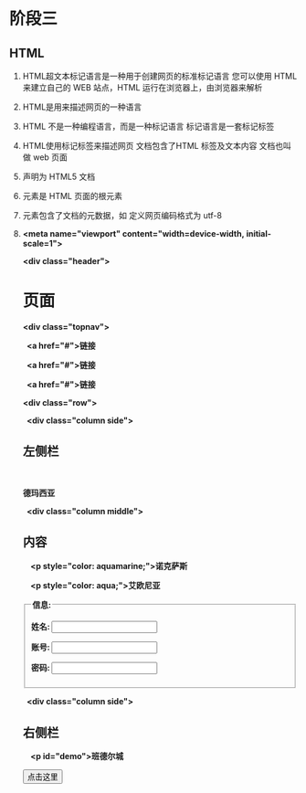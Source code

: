 # 阶段三

## HTML   

1. HTML超文本标记语言是一种用于创建网页的标准标记语言 您可以使用 HTML 来建立自己的 WEB 站点，HTML 运行在浏览器上，由浏览器来解析

2. HTML是用来描述网页的一种语言

3. HTML 不是一种编程语言，而是一种标记语言   标记语言是一套标记标签

4. HTML使用标记标签来描述网页    文档包含了HTML 标签及文本内容   文档也叫做 web 页面

5. **<!DOCTYPE html>** 声明为 HTML5 文档

6. **<html>** 元素是 HTML 页面的根元素

7. **<head>** 元素包含了文档的元数据，如 **<meta charset="utf-8">** 定义网页编码格式为 utf-8

8. **<title>** 元素描述了文档的标题

9. **<body>** 元素包含了可见的页面内容

10. **<h1>** 元素定义一个大标题

11. **<p>** 元素定义一个段落

12. HTML 标记标签通常被称为 HTML 标签   HTML 标签是由*尖括号*包围的关键词   HTML 标签通常是*成对出现*的   签对中的第一个标签是*开始标签*，第二个标签是*结束标签*    开始和结束标签也被称为*开放标签*和*闭合标签*

13. Web浏览器（如谷歌浏览器，Internet Explorer，Firefox，Safari）是用于读取HTML文件，并将其作为网页显示。

    浏览器并不是直接显示的HTML标签，但可以使用标签来决定如何展现HTML页面的内容给用户

14. 目前在大部分浏览器中，直接输出中文会出现中文乱码的情况，这时候我们就需要在头部将字符声明为 UTF-8 或 GBK。

15. doctype 声明是不区分大小写的

16.  HTML 标题（Heading）是通过<h1> - <h6> 标签来定义的。

17. HTML 段落是通过标签 <p> 来定义的。

18. HTML 链接是通过标签 <a> 来定义的。

19. HTML 图像是通过标签 <img> 来定义的.

20. HTML 元素以**开始标签**起始  以**结束标签**终止   **元素的内容**是开始标签与结束标签之间的内容

21. 大多数 HTML 元素可以嵌套     HTML 元素可以包含其他 HTML 元素     HTML 文档由相互嵌套的 HTML 元素构成   

22. HTML有不同的元素  这些不同的元素组成了整个HTML     

23. HTML 元素以开始标签起始     HTML 元素以结束标签终止

24. 元素的内容是开始标签与结束标签之间的内容

25. 某些 HTML 元素具有空内容

26. 空元素**在开始标签中进行关闭**（以开始标签的结束而结束）

27. 大多数 HTML 元素可拥有**属性**

28. HTML 元素可以设置**属性**

29. 属性可以在元素中添加**附加信息**

30. 属性一般描述于**开始标签**

31. 属性总是以名称/值对的形式出现

32. 属性值应该始终被包括在引号内  双引号是最常用的，不过使用单引号也没有问题

33. hr标签在 HTML 页面中创建水平线

34. 注释写法<!注释内容>

35. br可以展示分行的效果

36. HTML会省略多余的空格和换行

37. 加粗文本<b>

38. 斜体文本使用<i>

39. 电脑自动输出<code>

40. 下标<sub>上标<sup>

41. HTML 使用标签 <b>("bold") 与 <i>("italic") 对输出的文本进行格式

    这些HTML标签被称为格式化标签

42. HTML使用标签 <a>来设置超文本链接。

43. 连接代码< a href="url">连接文本< /a>

44. 如果你将 target 属性设置为 "_blank", 链接将在新窗口打开。

45. head元素包含了所有的头部标签元素

46. title标签定义了不同文档的标题    在 HTML/XHTML 文档中是必须的

47. title 元素:    定义了浏览器工具栏的标题     当网页添加到收藏夹时，显示在收藏夹中的标题      显示在搜索引擎结果页面的标题

48. base 标签描述了基本的链接地址/链接目标，该标签作为HTML文档中所有的链接标签的默认链接

49. <link> 标签定义了文档与外部资源之间的关系   通常用于链接到样式表

50. style标签定义了HTML文档的样式文件引用地址.在<style> 元素中你也可以直接添加样式来渲染 HTML 文档

51. meta标签描述了一些基本的元数据

52. 当特殊的样式需要应用到个别元素时，就可以使用内联样式。 使用内联样式的方法是在相关的标签中使用样式属性。样式属性可以包含任何 CSS 属性

53. 内联样式- 在HTML元素中使用"style" 属性

54. 内部样式表 -在HTML文档头部 <head> 区域使用<style> 元素来包含CSS

55. 外部引用 - 使用外部 CSS 文件

56. 图像插入   img src="储存图像的地址" alt="some_text"

57. 表格由 <table> 标签来定义。每个表格均有若干行（由 <tr> 标签定义）每行被分割为若干单元格（由 <td> 标签定义）

58. 表格的表头使用 <th> 标签进行定义。

59. 无序列表使用 <ul> 标签

60. 有序列表始于 <ol> 标签 每个列表项始于 <li> 标签

61. div 元素是用于分组 HTML 元素的块级元素

62. 表单是一个包含表单元素的区域  表单元素是允许用户在表单中输入内容   表单使用表单标签 <form> 来设置

63. 文本域通过<input type="text"> 标签来设定

64. 密码字段通过标签<input type="password"> 来定义

65. <input type="radio"> 标签定义了表单单选框选项

66. <input type="checkbox"> 定义了复选框. 用户需要从若干给定的选择中选取一个或若干选项。

67. <input type="submit"> 定义了提交按钮.

68. 框架语法<iframe src="URL"></iframe>

69. height 和 width 属性用来定义iframe标签的高度与宽度。

70. frameborder 属性用于定义iframe表示是否显示边框    设置属性值为 "0" 移除iframe的边框

71. iframe可以显示一个目标链接的页面     目标链接的属性必须使用iframe的属性

72. HTML 颜色由红色、绿色、蓝色混合而成

73. HTML 颜色由一个十六进制符号来定义，这个符号由红色、绿色和蓝色的值组成   每种颜色的最小值是0最大值是255

74. script标签用定义客户端脚本   既可包含脚本语句，也可通过 src 属性指向外部脚本文件

75. HTML 中的预留字符必须被替换为字符实体  一些在键盘上找不到的字符也可以使用字符实体来替换

76. 在页面中增加空格的数量，您需要使用 &nbsp字符实体

77. URL 是一个网页地址

78. 当您点击 HTML 页面中的某个链接时  对应的 <a> 标签指向万维网上的一个地址   一个统一资源定位器(URL) 用于定位万维网上的文档

79. URL 只能使用 ASCII 字符集 URL 编码使用 "%" 其后跟随两位的十六进制数来替换非 ASCII 字符 经常使用+替换空格

88. 下表列出了 HTML 标签简写及全称：

    | 标签        | 英文全称                  | 中文说明                       |
    | :---------- | :------------------------ | :----------------------------- |
    | a           | Anchor                    | 锚                             |
    | abbr        | Abbreviation              | 缩写词                         |
    | acronym     | Acronym                   | 取首字母的缩写词               |
    | address     | Address                   | 地址                           |
    | alt         | alter                     | 替用(一般是图片显示不出的提示) |
    | b           | Bold                      | 粗体（文本）                   |
    | bdo         | Direction of Text Display | 文本显示方向                   |
    | big         | Big                       | 变大（文本）                   |
    | blockquote  | Block Quotation           | 区块引用语                     |
    | br          | Break                     | 换行                           |
    | cell        | cell                      | 巢                             |
    | cellpadding | cellpadding               | 巢补白                         |
    | cellspacing | cellspacing               | 巢空间                         |
    | center      | Centered                  | 居中（文本）                   |
    | cite        | Citation                  | 引用                           |
    | code        | Code                      | 源代码（文本）                 |
    | dd          | Definition Description    | 定义描述                       |
    | del         | Deleted                   | 删除（的文本）                 |
    | dfn         | Defines a Definition Term | 定义定义条目                   |
    | div         | Division                  | 分隔                           |
    | dl          | Definition List           | 定义列表                       |
    | dt          | Definition Term           | 定义术语                       |
    | em          | Emphasized                | 加重（文本）                   |
    | font        | Font                      | 字体                           |
    | h1~h6       | Header 1 to Header 6      | 标题1到标题6                   |
    | hr          | Horizontal Rule           | 水平尺                         |
    | href        | hypertext reference       | 超文本引用                     |
    | i           | Italic                    | 斜体（文本）                   |
    | iframe      | Inline frame              | 定义内联框架                   |
    | ins         | Inserted                  | 插入（的文本）                 |
    | kbd         | Keyboard                  | 键盘（文本）                   |
    | li          | List Item                 | 列表项目                       |
    | nl          | navigation lists          | 导航列表                       |
    | ol          | Ordered List              | 排序列表                       |
    | optgroup    | Option group              | 定义选项组                     |
    | p           | Paragraph                 | 段落                           |
    | pre         | Preformatted              | 预定义格式（文本 ）            |
    | q           | Quotation                 | 引用语                         |
    | rel         | Reload                    | 加载                           |
    | s/ strike   | Strikethrough             | 删除线                         |
    | samp        | Sample                    | 示例（文本                     |
    | small       | Small                     | 变小（文本）                   |
    | span        | Span                      | 范围                           |
    | src         | Source                    | 源文件链接                     |
    | strong      | Strong                    | 加重（文本）                   |
    | sub         | Subscripted               | 下标（文本）                   |
    | sup         | Superscripted             | 上标（文本）                   |
    | td          | table data cell           | 表格中的一个单元格             |
    | th          | table header cell         | 表格中的表头                   |
    | tr          | table row                 | 表格中的一行                   |
    | tt          | Teletype                  | 打印机（文本）                 |
    | u           | Underlined                | 下划线（文本）                 |
    | ul          | Unordered List            | 不排序列表                     |
    | var         | Variable                  | 变量（文本）                   |



## css

1. CSS 指层叠样式表  

2. 样式定义**如何显示** HTML 元素

3. CSS 规则由两个主要的部分构成：选择器，以及一条或多条声明  

4. 选择器通常是您需要改变样式的 HTML 元素   每条声明由一个属性和一个值组成   属性   是您希望设置的样式属性  每个属性有一个值。属性和值被冒号分开

5. 声明总是以分号结束

6. 注释是用来解释你的代码，并且可以随意编辑它，浏览器会忽略它  CSS注释以 **/\*** 开始, 以 ***/** 结束

7. 如果你要在HTML元素中设置CSS样式，你需要在元素中设置"id" 和 "class"选择器

8. id 选择器可以为标有特定 id 的 HTML 元素指定特定的样式  HTML元素以id属性来设置id选择器,CSS 中 id 选择器以 "#" 来定义

9. class 选择器用于描述一组元素的样式，class 选择器有别于id选择器，class可以在多个元素中使用   class 选择器在HTML中以class属性表示, 在 CSS 中，类选择器以一个点"."号显示

10. 当样式需要应用于很多页面时，外部样式表将是理想的选择。在使用外部样式表的情况下，你可以通过改变一个文件来改变整个站点的外观。每个页面使用 <link> 标签链接到样式表

11. 当单个文档需要特殊的样式时，就应该使用内部样式表。你可以使用 <style> 标签在文档头部定义内部样式表

12. 由于要将表现和内容混杂在一起，内联样式会损失掉样式表的许多优势

13. CSS 背景属性用于定义HTML元素的背景

14. background-color 属性定义了元素的背景颜色.

15. background-image 属性描述了元素的背景图像.

16. 文本排列属性是用来设置文本的水平对齐方式

17. text-decoration 属性用来设置或删除文本的装饰。

18. 文本转换属性是用来指定在一个文本中的大写和小写字母。

19. 文本缩进属性是用来指定文本的第一行的缩进

20. font-size 属性设置文本的大小和像素

21. font  设置所有字体属性

22. font-family 指定文本的字体系列

23. font-style 指定文本字体样式

24. font -variant 以小型大写字体或者正常字体显示文本

25. font-weight指定字体的粗细

26. a:link - 正常，未访问过的链接

27. a:visited - 用户已访问过的链接

28. a:hover - 当用户鼠标放在链接上时

29. a:active - 链接被点击的那一刻

30. text-decoration 属性主要用于删除链接中的下划线

31. 背景颜色属性指定链接背景色

32. CSS 列表属性可以设置不同的列表项标记为有序列表

33. CSS 列表属性可以设置不同的列表项标记为无序列表

34. CSS 列表属性可以设置列表项标记为图像

35. 无序列表u1

36. 有序列表o1

37. 在单个属性中可以指定所有的列表属性。这就是所谓的简写属性。

38. list-style 简写属性用于把所有用于列表的属性设置于一个声明中

39. list-style-image将图像设置为列表项标志

40. list-style-position设置列表中列表项标志的位置

41. list-style-type设置列表项标志的类型

42. 指定CSS表格边框，使用border属性

43. border-collapse 属性设置表格的边框是否被折叠成一个单一的边框或隔开

44. Width和height属性定义表格的宽度和高度

45. text-align属性设置水平对齐方式

46. 垂直对齐属性设置垂直对齐

47. 如果在表的内容中控制空格之间的边框，应使用td和th元素的填充属性

48. 所有HTML元素可以看作盒子，在CSS中，"box model"这一术语是用来设计和布局时使用。

    CSS盒模型本质上是一个盒子，封装周围的HTML元素，它包括：边距，边框，填充，和实际内容。

    盒模型允许我们在其它元素和周围元素边框之间的空间放置元素

49. Margin(外边距)清除边框外的区域，外边距是透明的。

50. Border(边框) 围绕在内边距和内容外的边框。

51. Padding(内边距)清除内容周围的区域，内边距是透明的。

52. Content(内容) 盒子的内容，显示文本和图像

53. 当您指定一个 CSS 元素的宽度和高度属性时，你只是设置内容区域的宽度和高度。要知道，完整大小的元素，你还必须添加内边距，边框和边距

54. 总元素的宽度=宽度+左填充+右填充+左边框+右边框+左边距+右边距

55. 总元素的高度=高度+顶部填充+底部填充+上边框+下边框+上边距+下边距

56. CSS边框属性允许你指定一个元素边框的样式和颜色

57. dotted: 定义一个点线边框

    dashed: 定义一个虚线边框

    solid: 定义实线边框

    double: 定义两个边框。 两个边框的宽度和 border-width 的值相同

    groove: 定义3D沟槽边框。效果取决于边框的颜色值

    ridge: 定义3D脊边框。效果取决于边框的颜色值

    inset:定义一个3D的嵌入边框。效果取决于边框的颜色值

    outset: 定义一个3D突出边框。 效果取决于边框的颜色值

58. 您可以通过 border-width 属性为边框指定宽度

59. border-color属性用于设置边框的颜色

60. 在CSS中，可以指定不同的侧面不同的边框

61. 轮廓是绘制于元素周围的一条线，位于边框边缘的外围，可起到突出元素的作用     轮廓属性指定元素轮廓的样式、颜色和宽度

62. 轮廓是绘制于元素周围的一条线，位于边框边缘的外围，可起到突出元素的作用。

    CSS outline 属性规定元素轮廓的样式、颜色和宽度

63. CSS margin(外边距)属性定义元素周围的空间

64. margin 清除周围的（外边框）元素区域。margin 没有背景颜色，是完全透明的。

    margin 可以单独改变元素的上，下，左，右边距，也可以一次改变所有的属性。

65. CSS padding（填充）是一个简写属性，定义元素边框与元素内容之间的空间，即上下左右的内边距。

66. 当元素的 padding（填充）内边距被清除时，所释放的区域将会受到元素背景颜色的填充。

    单独使用 padding 属性可以改变上下左右的填充

67. display属性设置一个元素应如何显示，visibility属性指定一个元素应可见还是隐藏

68. 隐藏一个元素可以通过把display属性设置为"none"，或把visibility属性设置为"hidden"。但是请注意，这两种方法会产生不同的结果  visibility:hidden可以隐藏某个元素，但隐藏的元素仍需占用与未隐藏之前一样的空间。也就是说，该元素虽然被隐藏了，但仍然会影响布局   display:none可以隐藏某个元素，且隐藏的元素不会占用任何空间。也就是说，该元素不但被隐藏了，而且该元素原本占用的空间也会从页面布局中消失

69. CSS overflow 属性用于控制内容溢出元素框时显示的方式

70. CSS 的 Float（浮动），会使元素向左或向右移动，其周围的元素也会重新排列。

71. clear 属性指定元素两侧不能出现浮动元素

72. 网页布局有很多种方式，一般分为以下几个部分：头部区域、菜单导航区域、内容区域、底部区域

73. 头部区域位于整个网页的顶部，一般用于设置网页的标题或者网页的 logo

74. 菜单导航条包含了一些链接，可以引导用户浏览其他页面

75. 底部区域在网页的最下方，一般包含版权信息和联系方式

80. ## 所有CSS文本属性

    | 属性                                                         | 描述                     |
    | :----------------------------------------------------------- | :----------------------- |
    | [color](https://www.runoob.com/cssref/pr-text-color.html)    | 设置文本颜色             |
    | [direction](https://www.runoob.com/cssref/pr-text-direction.html) | 设置文本方向。           |
    | [letter-spacing](https://www.runoob.com/cssref/pr-text-letter-spacing.html) | 设置字符间距             |
    | [line-height](https://www.runoob.com/cssref/pr-dim-line-height.html) | 设置行高                 |
    | [text-align](https://www.runoob.com/cssref/pr-text-text-align.html) | 对齐元素中的文本         |
    | [text-decoration](https://www.runoob.com/cssref/pr-text-text-decoration.html) | 向文本添加修饰           |
    | [text-indent](https://www.runoob.com/cssref/pr-text-text-indent.html) | 缩进元素中文本的首行     |
    | [text-shadow](https://www.runoob.com/cssref/css3-pr-text-shadow.html) | 设置文本阴影             |
    | [text-transform](https://www.runoob.com/cssref/pr-text-text-transform.html) | 控制元素中的字母         |
    | [unicode-bidi](https://www.runoob.com/cssref/pr-text-unicode-bidi.html) | 设置或返回文本是否被重写 |
    | [vertical-align](https://www.runoob.com/cssref/pr-pos-vertical-align.html) | 设置元素的垂直对齐       |
    | [white-space](https://www.runoob.com/cssref/pr-text-white-space.html) | 设置元素中空白的处理方式 |
    | [word-spacing](https://www.runoob.com/cssref/pr-text-word-spacing.html) | 设置字间距               |



## Javascript

1. JavaScript 是 Web 的编程语言

2. HTML 中的脚本必须位于 <script> 与 </script> 标签之间    脚本可被放置在 HTML 页面的 <body> 和 <head> 部分中

3. 如需在 HTML 页面中插入 JavaScript，请使用 <script> 标签

4. 如果我们把 JavaScript 代码放入函数中，就可以在事件发生时调用该函数

5. 可以把脚本保存到外部文件中。外部文件通常包含被多个网页使用的代码。

   外部 JavaScript 文件的文件扩展名是 .js

6. JavaScript 没有任何打印或者输出的函数

7. JavaScript 可以通过不同的方式来输出数据：

   - 使用 **window.alert()** 弹出警告框。
   - 使用 **document.write()** 方法将内容写到 HTML 文档中。
   - 使用 **innerHTML** 写入到 HTML 元素。
   - 使用 **console.log()** 写入到浏览器的控制台。

8. 如需从 JavaScript 访问某个 HTML 元素，您可以使用 document.getElementById(*id*) 方法。

   请使用 "id" 属性来标识 HTML 元素，并 innerHTML 来获取或插入元素内容

9. document.getElementById("demo") 是使用 id 属性来查找 HTML 元素的 JavaScript 代码 。

   innerHTML = "段落已修改。" 是用于修改元素的 HTML 内容(innerHTML)的 JavaScript 代码。

10. 使用 document.write() 仅仅向文档输出写内容  如果在文档已完成加载后执行 document.write，整个 HTML 页面将被覆盖

11. 固定值称为字面量  数字字面 可以是整数或者是小数，或者是科学计数

12. 字符串字面量 可以使用单引号或双引号

13. 数组字面量 定义一个数组

14. 对象字面量 定义一个对象

15. 函数字面量定义一个函数

16. JavaScript 使用关键字var来定义变量， 使用等号来为变量赋值

17. JavaScript使用 算术运算符 来计算值

18. JavaScript使用赋值运算符给变量赋值

19. JavaScript 关键字用于标识要执行的操作

20. JavaScript 注释用//

21. JavaScript 对大小写是敏感的

22. JavaScript 使用 Unicode 字符集

23. JavaScript 语句是发给浏览器的命令  这些命令的作用是告诉浏览器要做的事情

24. 分号用于分隔 JavaScript 语句  通常我们在每条可执行的语句结尾添加分号

25. JavaScript 代码是 JavaScript 语句的序列   浏览器按照编写顺序依次执行每条语句

26. JavaScript 可以分批地组合起来   代码块以左花括号开始，以右花括号结束   代码块的作用是一并地执行语句序列。

27. JavaScript 语句通常以一个 语句标识符 为开始，并执行该语句。语句标识符是保留关键字不能作为变量名使用

28. JavaScript 会忽略多余的空格。您可以向脚本添加空格，来提高其可读性

29. 文本字符串中使用反斜杠对代码行进行换行

30. 浏览器会在读取代码时，逐行地执行脚本代码。而对于传统编程来说，会在执行前对所有代码进行编译。

31. 多行注释以 **/\*** 开始，以 ***/** 结尾。

32. 变量是用于存储信息的"容器"

33. 在 JavaScript 中创建变量通常称为"声明"变量。变量声明之后，该变量是空的

34.  JavaScript 语句和 JavaScript 变量都对大小写敏感。

35. 您可以在一条语句中声明很多变量。该语句以 var 开头，并使用逗号分隔变量即可  

36. 如果重新声明 JavaScript 变量，该变量的值不会丢失

37. 值类型(基本类型)：字符串（String）、数字(Number)、布尔(Boolean)、对空（Null）、未定义（Undefined）、Symbol。

    引用数据类型：对象(Object)、数组(Array)、函数(Function)。

38. JavaScript 拥有动态类型。这意味着相同的变量可用作不同的类型

39. 字符串是存储字符（比如 "Bill Gates"）的变量。可以是引号中的任意文本。您可以使用单引号或双引号

40. JavaScript 只有一种数字类型。数字可以带小数点，也可以不带

41. 对象由花括号分隔。在括号内部，对象的属性以名称和值对的形式 (name : value) 来定义。属性由逗号分隔

42. 对象也是一个变量，但对象可以包含多个值

43. 你可以使用字符来定义和创建 JavaScript 对象

44. 定义 JavaScript 对象可以跨越多行，空格跟换行不是必须的

45.  JavaScript 变量均为对象。当您声明一个变量时，就创建了一个新的对象

46. 对象的方法定义了一个函数，并作为对象的属性存储。对象方法通过添加 () 调用

47. 键值对在 JavaScript 对象通常称为 对象属性

48. 如果你要访问 person 对象的 fullName 属性，它将作为一个定义函数的字符串返回

49. 通常 fullName() 是作为 person 对象的一个方法， fullName 是作为一个属性。如果使用 fullName 属性，不添加 **()**, 它会返回函数的定义





1. HTML标签的作用是指示将出现的内容
2. 元素是HTML中不同的组成（一对关键字是一个HTML元素）
3. HTML属性是对元素添加更多信息，使元素有更多的功能和信息
4. HTML超链接可以是字 词 图片  可以点击跳转到其它内容
5. HTML块级元素是一块区域  内容占据了 整个空间  只能出现在body元素中 可容纳其他元素  块级元素占据整行其他元素不能与他同行 自己占据一行  不能接着之前的元素显示
6. HTML内联元素可以与其它元素占据一行  接着之前的元素显示
7. css是设置HTML表现出来的样子的  可以改变网页的样子 让网页变得更美观
8. css选择器是指定HTML中的元素进行控制  也就是挑选要进行操作的内容
9. 字体大小使用font-size属性  （font-size： em）
10. 盒子模型  包括边距，边框，填充，和实际内容。最外层是外边距 里面是边框 在里面是内边距 最里面是内容 像一个盒子一样    一个元素由一个这样的盒子组成    边距是透明的  
11. 元素的大小是宽度  加上左右填充 左右边框 左右边距   高度加上上下填充 上下边框 上下边距
12. HTML定义了网页的内容  CSS 描述了网页的布局  JavaScript 网页的行为
13. HTML制作网页的内容框架 css是装饰网页 使内容更加美观  Js是制作网页可以变化的部分 使网页更加生动



简单的页面代码

<!DOCTYPE html>

<html>

<head>

<meta charset="utf-8">

<title>顾某的网页</title>

<meta name="viewport" content="width=device-width, initial-scale=1">

<style>

\* {

 box-sizing: border-box;

}



body {

 margin: 0;

}





.header {

 background-color: #f1f1f1;

 padding: 20px;

 text-align: center;

}





.topnav {

 overflow: hidden;

 background-color: #333;

}





.topnav a {

 float: left;

 display: block;

 color: #f2f2f2;

 text-align: center;

 padding: 14px 16px;

 text-decoration: none;

}





.topnav a:hover {

 background-color: #ddd;

 color: black;

}





.column {

 float: left;

 padding: 10px;

}





.column.side {

 width: 25%;

}





.column.middle {

 width: 50%;

}





.footer {

 background-color: #f1f1f1;

 padding: 10px;

 text-align: center;

}

</style>

</head>

<body>



<div class="header">

 <h1>页面</h1>

</div>



<div class="topnav">

  <a href="#">链接</a>

  <a href="#">链接</a>

  <a href="#">链接</a>

</div>



<div class="row">

  <div class="column side">

  <h2>左侧栏</h2>

    <p>德玛西亚</p>

 </div>

 

  <div class="column middle">

  <h2>内容</h2>

    <p style="color: aquamarine;">诺克萨斯</p>

    <p style="color: aqua;">艾欧尼亚</p>

  <form action="">

   <fieldset>

   <legend>信息:</legend>

   姓名: <input type="text" size="20"><br>

   账号: <input type="text" size="20"><br>

   密码: <input type="text" size="20">

   </fieldset>

   </form>

   

 </div>

 

  <div class="column side">

  <h2>右侧栏</h2>

    <p id="demo">班德尔城</p>

  <button type="button" onclick="myFunction()">点击这里</button>

<script>

function myFunction(){

 document.getElementById("demo").innerHTML="比尔吉沃特";

}

</script>

 </div>

</div>



 

</body>

</html>
